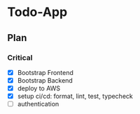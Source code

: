 # Todo-App

## Plan

### Critical

- [x] Bootstrap Frontend
- [x] Bootstrap Backend
- [x] deploy to AWS
- [x] setup ci/cd: format, lint, test, typecheck
- [ ] authentication
